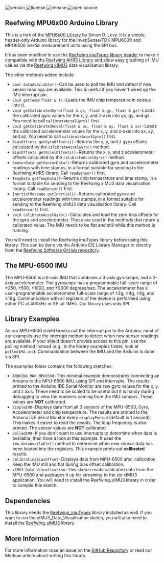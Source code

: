 ![version](https://img.shields.io/github/v/tag/Reefwing-Software/Reefwing-MPU6x00) ![license](https://img.shields.io/badge/license-MIT-green) ![release](https://img.shields.io/github/release-date/Reefwing-Software/Reefwing-MPU6x00?color="red") ![open source](https://badgen.net/badge/open/source/blue?icon=github)

## Reefwing MPU6x00 Arduino Library

This is a fork of the [MPU6x00 Library](https://github.com/simondlevy/MPU6x00) by Simon D. Levy. It is a simple, header-only Arduino library for the InvenSense/TDK MPU6000 and MPU6500 inertial measurement units using
the SPI bus.  

It has been modified to use the [Reefwing imuTypes library header](https://github.com/Reefwing-Software/Reefwing-imuTypes) to make it compatible with the [Reefwing AHRS Library](https://github.com/Reefwing-Software/Reefwing-AHRS) and allow easy graphing of IMU values via the [Reefwing xIMU3](https://github.com/Reefwing-Software/Reefwing-xIMU3) data visualisation library.

The other methods added include:

- `bool dataAvailable()` - Can be used to poll the IMU and detect if new sensor readings are available. This is useful if you haven't wired up the IMU interrupt pin.
- `void getTemp(float & t)` - Loads the IMU chip temperature in celsius into t).
- `void getCalibratedGyro(float & gx, float & gy, float & gz)` - Loads the calibrated gyro values for the x, y, and z-axis into gx, gy, and gz. You need to call `calibrateAccelGyro()` first.
- `void getCalibratedAccel(float & ax, float & ay, float & az)` - Loads the calibrated accelerometer values for the x, y, and z-axis into ax, ay, and az. You need to call `calibrateAccelGyro()` first.
- `BiasOffsets getGyroOffsets()` - Returns the x, y, and z gyro offsets calculated by the `calibrateAccelGyro()` method.
- `BiasOffsets getAccelOffsets()` - Returns the x, y, and z accelerometer offsets calculated by the `calibrateAccelGyro()` method.
- `SensorData getSensorData()` - Returns calibrated gyro and accelerometer readings with time stamps, in a format suitable for sending to the Reefwing AHRS library. Call `readSensor()` first.
- `TempData getTempData()` - Returns chip temperature and time stamp, in a format suitable for sending to the Reefwing xIMU3 data visualisation library. Call `readSensor()` first.
- `InertialMessage getInertial()` - Returns calibrated gyro and accelerometer readings with time stamps, in a format suitable for sending to the Reefwing xIMU3 data visualisation library. Call `readSensor()` first.
- `void calibrateAccelGyro()` - Calculates and load the zero bias offsets for the gyro and accelerometer. These are used in the methods that return a calibrated value. The IMU needs to be flat and still while this method is running.

You will need to install the Reefwing imuTypes library before using this library. This can be done via the Arduino IDE Library Manager or directly from the [Reefwing Software GitHub repository](https://github.com/Reefwing-Software).

## The MPU-6500 IMU

The MPU-6500 is a 6-axis IMU that combines a 3-axis gyroscope, and a 3-axis accelerometer. The gyroscope has a programmable full-scale range of ±250, ±500, ±1000, and ±2000 degrees/sec. The accelerometer has a user-programmable accelerometer full-scale range of ±2g, ±4g, ±8g, and ±16g. Communication with all registers of the device is performed using either I²C at 400kHz or SPI at 1MHz. Our library uses only SPI.

## Library Examples

As our MPU-6500 shield breaks out the interrupt pin to the Arduino, most of our examples use the interrupt method to detect when new sensor readings are available. If your shield doesn't provide access to this pin, use the polling method instead (e.g., in the library examples folder, look at `polledIMU.ino`). Communication between the IMU and the Arduino is done via SPI.

The examples folder contains the following sketches:

- `ARDUINO_MKR_MPU6500` - This minimal example demonstrates connecting an Arduino to the MPU-6500 IMU, using SPI and interrupts. The results printed to the Arduino IDE Serial Monitor are raw gyro values for the x, y, and z axis. These need to be scaled to be useful but it is handy during debugging to view the numbers coming from the IMU sensors. These values are **NOT** calibrated.
- `simpleIMU` - Displays data from all 3 sensors of the MPU-6500, Gyro, Accelerometer and chip temperature. The results are printed to the Arduino IDE Serial Monitor every `displayPeriod` (default is 1 second). This makes it easier to read the results. The loop frequency is also printed. The sensor values are **NOT** calibrated.
- `polledIMU` - If you don't want to use interrupts to determine when data is available, then have a look at this example. It uses the `imu.dataAvailable()` method to determine when new sensor data has been loaded into the registers. This example prints out **calibrated** results.
- `calibratingBiasOffset` - Displays data from MPU-6500 after calibration. Keep the IMU still and flat during bias offset calibration.
- `xIMU3_Data_Visualisation` - This sketch reads calibrated data from the MPU-6500 and packages it up for streaming to the xio xIMU3 application. You will need to install the Reefwing_xIMU3 library in order to compile this sketch.

## Dependencies

This library needs the [Reefwing_imuTypes](https://github.com/Reefwing-Software/Reefwing-imuTypes) library installed as well. If you want to run the xIMU3_Data_Visualisation sketch, you will also need to install the [Reefwing_xIMU3](https://github.com/Reefwing-Software/Reefwing-xIMU3) library.

## More Information

For more information raise an issue on the [GitHub Repository](https://github.com/Reefwing-Software/MPU6x00) or read our Medium article about writing this library.